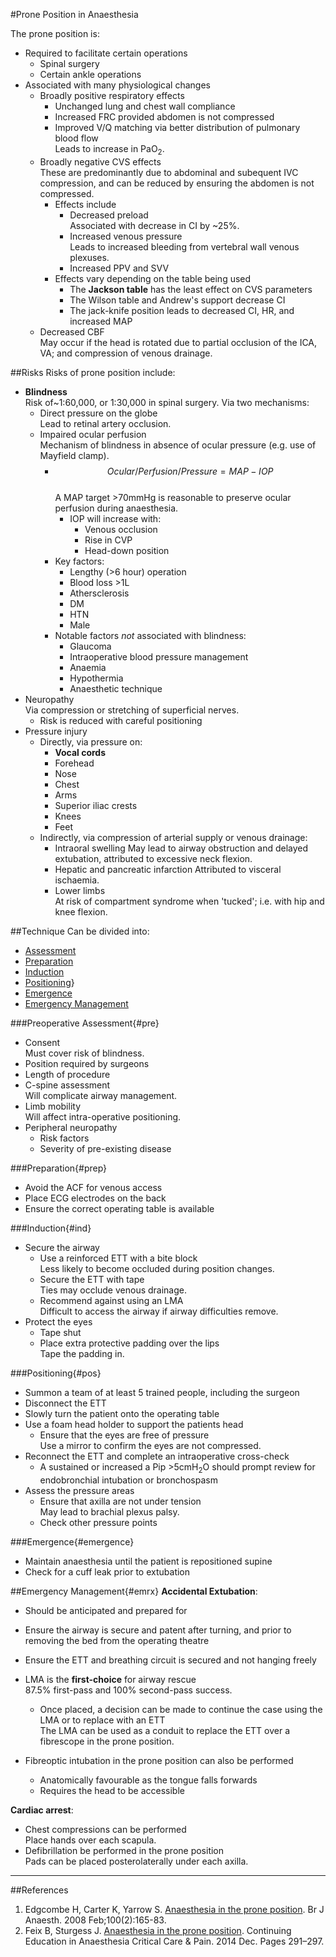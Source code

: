 #Prone Position in Anaesthesia

The prone position is:
* Required to facilitate certain operations
	* Spinal surgery
	* Certain ankle operations
* Associated with many physiological changes
	* Broadly positive respiratory effects
		* Unchanged lung and chest wall compliance
		* Increased FRC provided abdomen is not compressed
		* Improved V/Q matching via better distribution of pulmonary blood flow   
		Leads to increase in PaO<sub>2</sub>.
	* Broadly negative CVS effects  
	These are predominantly due to abdominal and subequent IVC compression, and can be reduced by ensuring the abdomen is not compressed.
		* Effects include
			* Decreased preload  
			Associated with decrease in CI by ~25%.
			* Increased venous pressure  
			Leads to increased bleeding from vertebral wall venous plexuses.
			* Increased PPV and SVV
		* Effects vary depending on the table being used
			* The **Jackson table** has the least effect on CVS parameters
			* The Wilson table and Andrew's support decrease CI
			* The jack-knife position leads to decreased CI, HR, and increased MAP
	* Decreased CBF  
	May occur if the head is rotated due to partial occlusion of the ICA, VA; and compression of venous drainage.


##Risks
Risks of prone position include:
* **Blindness**  
Risk of~1:60,000, or 1:30,000 in spinal surgery. Via two mechanisms:
	* Direct pressure on the globe  
	Lead to retinal artery occlusion.
	* Impaired ocular perfusion  
	Mechanism of blindness in absence of ocular pressure (e.g. use of Mayfield clamp).
		* $$Ocular / Perfusion / Pressure = MAP - IOP$$  
		A MAP target >70mmHg is reasonable to preserve ocular perfusion during anaesthesia.
			* IOP will increase with:
				* Venous occlusion
				* Rise in CVP
				* Head-down position
		* Key factors:
			* Lengthy (>6 hour) operation
			* Blood loss >1L
			* Athersclerosis
			* DM
			* HTN
			* Male
		* Notable factors *not* associated with blindness:
			* Glaucoma
			* Intraoperative blood pressure management
			* Anaemia
			* Hypothermia
			* Anaesthetic technique
* Neuropathy  
Via compression or stretching of superficial nerves.
	* Risk is reduced with careful positioning
* Pressure injury
	* Directly, via pressure on:
		* **Vocal cords**
		* Forehead
		* Nose
		* Chest
		* Arms
		* Superior iliac crests
		* Knees
		* Feet
	* Indirectly, via compression of arterial supply or venous drainage:
		* Intraoral swelling
		May lead to airway obstruction and delayed extubation, attributed to excessive neck flexion.
		* Hepatic and pancreatic infarction 
		Attributed to visceral ischaemia.
		* Lower limbs  
		At risk of compartment syndrome when 'tucked'; i.e. with hip and knee flexion.



##Technique
Can be divided into:
* [Assessment](#pre)
* [Preparation](#prep)
* [Induction](#ind)
* [Positioning](#pos)}
* [Emergence](#emergence)
* [Emergency Management](#emrx)


###Preoperative Assessment{#pre}
* Consent  
Must cover risk of blindness.
* Position required by surgeons
* Length of procedure
* C-spine assessment  
Will complicate airway management.
* Limb mobility  
Will affect intra-operative positioning.
* Peripheral neuropathy
	* Risk factors
	* Severity of pre-existing disease


###Preparation{#prep}
* Avoid the ACF for venous access
* Place ECG electrodes on the back
* Ensure the correct operating table is available


###Induction{#ind}
* Secure the airway
	* Use a reinforced ETT with a bite block  
	Less likely to become occluded during position changes.
	* Secure the ETT with tape  
	Ties may occlude venous drainage.
	* Recommend against using an LMA  
	Difficult to access the airway if airway difficulties remove.
* Protect the eyes
	* Tape shut
	* Place extra protective padding over the lips  
	Tape the padding in.


###Positioning{#pos}
* Summon a team of at least 5 trained people, including the surgeon
* Disconnect the ETT
* Slowly turn the patient onto the operating table
* Use a foam head holder to support the patients head
	* Ensure that the eyes are free of pressure  
	Use a mirror to confirm the eyes are not compressed.
* Reconnect the ETT and complete an intraoperative cross-check
	* A sustained or increased a Pip >5cmH<sub>2</sub>O should prompt review for endobronchial intubation or bronchospasm
* Assess the pressure areas
	* Ensure that axilla are not under tension  
	May lead to brachial plexus palsy.
	* Check other pressure points


###Emergence{#emergence}
* Maintain anaesthesia until the patient is repositioned supine
* Check for a cuff leak prior to extubation


##Emergency Management{#emrx}
**Accidental Extubation**:
* Should be anticipated and prepared for
* Ensure the airway is secure and patent after turning, and prior to removing the bed from the operating theatre
* Ensure the ETT and breathing circuit is secured and not hanging freely

* LMA is the **first-choice** for airway rescue  
87.5% first-pass and 100% second-pass success.
	* Once placed, a decision can be made to continue the case using the LMA or to replace with an ETT  
	The LMA can be used as a conduit to replace the ETT over a fibrescope in the prone position.
* Fibreoptic intubation in the prone position can also be performed
	* Anatomically favourable as the tongue falls forwards
	* Requires the head to be accessible


**Cardiac arrest**:
* Chest compressions can be performed  
Place hands over each scapula.
* Defibrillation be performed in the prone position  
Pads can be placed posterolaterally under each axilla.

---
##References
1. Edgcombe H, Carter K, Yarrow S. [Anaesthesia in the prone position](https://academic.oup.com/bja/article/100/2/165/272685). Br J Anaesth. 2008 Feb;100(2):165-83. 
2. Feix B, Sturgess J. [Anaesthesia in the prone position](https://academic.oup.com/bjaed/article/14/6/291/247907). Continuing Education in Anaesthesia Critical Care & Pain. 2014 Dec. Pages 291–297. 